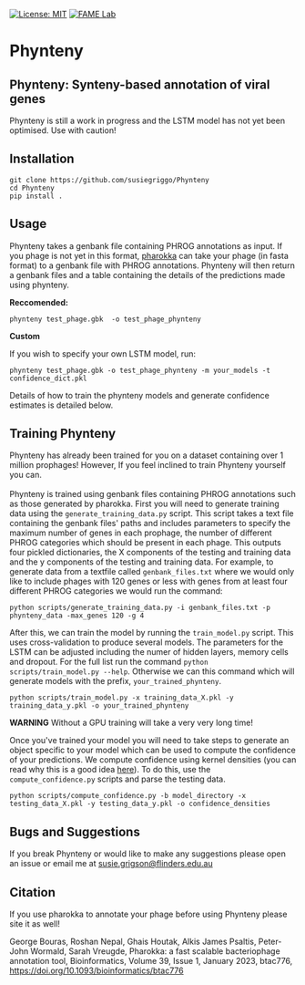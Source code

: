 [![License: MIT](https://img.shields.io/badge/License-MIT-yellow.svg)](https://opensource.org/licenses/MIT)
[![FAME Lab](https://img.shields.io/badge/Bioinformatics-EdwardsLab-03A9F4)](https://fame.flinders.edu.au/)


# Phynteny

## Phynteny: Synteny-based annotation of viral genes 

Phynteny is still a work in progress and the LSTM model has not yet been optimised. Use with caution! 

## Installation 

```
git clone https://github.com/susiegriggo/Phynteny
cd Phynteny 
pip install . 
```

## Usage 

Phynteny takes a genbank file containing PHROG annotations as input. If you phage is not yet in this format, [pharokka](https://github.com/gbouras13/pharokka) can take your phage (in fasta format) to a genbank file with PHROG annotations.  Phynteny will then return a genbank files and a table containing the details of the predictions made using phynteny. 

**Reccomended:**  
```
phynteny test_phage.gbk  -o test_phage_phynteny
```

**Custom** 

If you wish to specify your own LSTM model, run: 

```
phynteny test_phage.gbk -o test_phage_phynteny -m your_models -t confidence_dict.pkl 
```
Details of how to train the phynteny models and generate confidence estimates is detailed below. 

## Training Phynteny 
Phynteny has already been trained for you on a dataset containing over 1 million prophages! However, If you feel inclined to train Phynteny yourself you can. <br> <br> 
Phynteny is trained using genbank files containing PHROG annotations such as those generated by pharokka. First you will need to generate training data using the `generate_training_data.py` script. This script takes a text file containing the genbank files' paths and includes parameters to specify the maximum number of genes in each prophage, the number of different PHROG categories which should be present in each phage. This outputs four pickled dictionaries, the X components of the testing and training data and the y components of the testing and training data. For example, to generate data from a textfile called `genbank_files.txt` where we would only like to include phages with 120 genes or less with genes from at least four different PHROG categories we would run the command: 

```
python scripts/generate_training_data.py -i genbank_files.txt -p phynteny_data -max_genes 120 -g 4
```

After this, we can train the model by running the `train_model.py` script. This uses cross-validation to produce several models. The parameters for the LSTM can be adjusted including the numer of hidden layers, memory cells and dropout. For the full list run the command `python scripts/train_model.py --help`. Otherwise we can this command which will generate models with the prefix, `your_trained_phynteny`. 

```
python scripts/train_model.py -x training_data_X.pkl -y training_data_y.pkl -o your_trained_phynteny 
```

**WARNING** Without a GPU training will take a very very long time! 

Once you've trained your model you will need to take steps to generate an object specific to your model which can be used to compute the confidence of your predictions. We compute confidence using kernel densities (you can read why this is a good idea [here](https://arxiv.org/abs/2207.06529)). To do this, use the `compute_confidence.py` scripts and parse the testing data. 

```
python scripts/compute_confidence.py -b model_directory -x testing_data_X.pkl -y testing_data_y.pkl -o confidence_densities 
```

## Bugs and Suggestions 
If you break Phynteny or would like to make any suggestions please open an issue or email me at susie.grigson@flinders.edu.au 

## Citation 
If you use pharokka to annotate your phage before using Phynteny please site it as well! <br> 

George Bouras, Roshan Nepal, Ghais Houtak, Alkis James Psaltis, Peter-John Wormald, Sarah Vreugde, Pharokka: a fast scalable bacteriophage annotation tool, Bioinformatics, Volume 39, Issue 1, January 2023, btac776, https://doi.org/10.1093/bioinformatics/btac776
